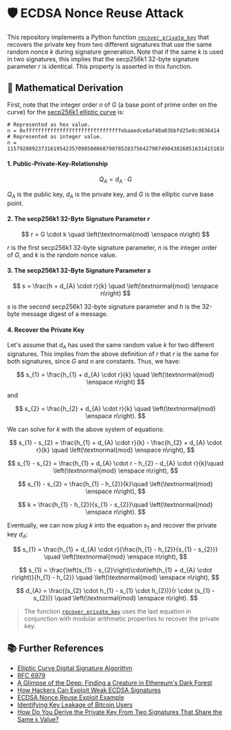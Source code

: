 # 🛡️ ECDSA Nonce Reuse Attack

This repository implements a Python function [`recover_private_key`](https://github.com/pcaversaccio/ecdsa-nonce-reuse-attack/blob/main/scripts/recover_private_key.py) that recovers the private key from two different signatures that use the same random nonce $k$ during signature generation. Note that if the same $k$ is used in two signatures, this implies that the secp256k1 32-byte signature parameter $r$ is identical. This property is asserted in this function.

## 🧠 Mathematical Derivation

First, note that the integer order $n$ of $G$ (a base point of prime order on the curve) for the [secp256k1 elliptic curve](https://en.bitcoin.it/wiki/Secp256k1) is:

```console
# Represented as hex value.
n = 0xfffffffffffffffffffffffffffffffebaaedce6af48a03bbfd25e8cd036414
# Represented as integer value.
n = 115792089237316195423570985008687907852837564279074904382605163141518161494337
```

#### 1. Public-Private-Key-Relationship

<!-- prettier-ignore-start -->
$$ Q_{A} = d_{A} \cdot G $$
<!-- prettier-ignore-end -->

$Q_{A}$ is the public key, $d_{A}$ is the private key, and $G$ is the elliptic curve base point.

#### 2. The secp256k1 32-Byte Signature Parameter $r$

<!-- prettier-ignore-start -->
$$ r = G \cdot k \quad \left(\textnormal{mod} \enspace n\right) $$
<!-- prettier-ignore-end -->

$r$ is the first secp256k1 32-byte signature parameter, $n$ is the integer order of $G$, and $k$ is the random nonce value.

#### 3. The secp256k1 32-Byte Signature Parameter $s$

<!-- prettier-ignore-start -->
$$ s = \frac{h + d_{A} \cdot r}{k} \quad \left(\textnormal{mod} \enspace n\right) $$
<!-- prettier-ignore-end -->

$s$ is the second secp256k1 32-byte signature parameter and $h$ is the 32-byte message digest of a message.

#### 4. Recover the Private Key

Let's assume that $d_{A}$ has used the same random value $k$ for two different signatures. This implies from the above definition of $r$ that $r$ is the same for both signatures, since $G$ and $n$ are constants. Thus, we have:

<!-- prettier-ignore-start -->
$$ s_{1} = \frac{h_{1} + d_{A} \cdot r}{k} \quad \left(\textnormal{mod} \enspace n\right) $$
<!-- prettier-ignore-end -->

and

<!-- prettier-ignore-start -->
$$ s_{2} = \frac{h_{2} + d_{A} \cdot r}{k} \quad \left(\textnormal{mod} \enspace n\right). $$
<!-- prettier-ignore-end -->

We can solve for $k$ with the above system of equations:

<!-- prettier-ignore-start -->
$$ s_{1} - s_{2} =  \frac{h_{1} + d_{A} \cdot r}{k} - \frac{h_{2} + d_{A} \cdot r}{k} \quad \left(\textnormal{mod} \enspace n\right), $$

$$ s_{1} - s_{2} =  \frac{h_{1} + d_{A} \cdot r - h_{2} - d_{A} \cdot r}{k}\quad \left(\textnormal{mod} \enspace n\right), $$

$$ s_{1} - s_{2} =  \frac{h_{1} - h_{2}}{k}\quad \left(\textnormal{mod} \enspace n\right), $$

$$ k =  \frac{h_{1} - h_{2}}{s_{1} - s_{2}}\quad \left(\textnormal{mod} \enspace n\right). $$
<!-- prettier-ignore-end -->

Eventually, we can now plug $k$ into the equation $s_{1}$ and recover the private key $d_{A}$:

<!-- prettier-ignore-start -->
$$ s_{1} = \frac{h_{1} + d_{A} \cdot r}{\frac{h_{1} - h_{2}}{s_{1} - s_{2}}} \quad \left(\textnormal{mod} \enspace n\right), $$

$$ s_{1} = \frac{\left(s_{1} - s_{2}\right)\cdot\left(h_{1} + d_{A} \cdot r\right)}{h_{1} - h_{2}} \quad \left(\textnormal{mod} \enspace n\right), $$

$$ d_{A} = \frac{(s_{2} \cdot h_{1} - s_{1} \cdot h_{2})}{r \cdot (s_{1} - s_{2})} \quad \left(\textnormal{mod} \enspace n\right). $$
<!-- prettier-ignore-end -->

> The function [`recover_private_key`](./scripts/recover_private_key.py) uses the last equation in conjunction with modular arithmetic properties to recover the private key.

## 📚 Further References

- [Elliptic Curve Digital Signature Algorithm](https://en.wikipedia.org/wiki/Elliptic_Curve_Digital_Signature_Algorithm)
- [RFC 6979](https://datatracker.ietf.org/doc/html/rfc6979)
- [A Glimpse of the Deep: Finding a Creature in Ethereum's Dark Forest](https://bertcmiller.com/2021/12/28/glimpse_nonce_reuse.html)
- [How Hackers Can Exploit Weak ECDSA Signatures](https://www.halborn.com/blog/post/how-hackers-can-exploit-weak-ecdsa-signatures)
- [ECDSA Nonce Reuse Exploit Example](https://github.com/Marsh61/ECDSA-Nonce-Reuse-Exploit-Example)
- [Identifying Key Leakage of Bitcoin Users](https://link.springer.com/content/pdf/10.1007/978-3-030-00470-5_29.pdf)
- [How Do You Derive the Private Key From Two Signatures That Share the Same `k` Value?](https://bitcoin.stackexchange.com/a/73624)
